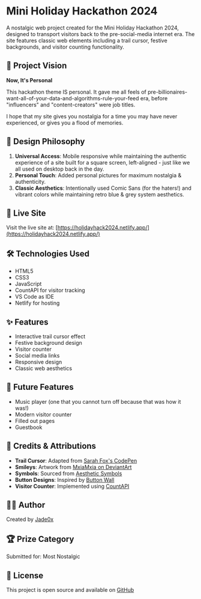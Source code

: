 # Mini Holiday Hackathon 2024

A nostalgic web project created for the Mini Holiday Hackathon 2024, designed to transport visitors back to the pre-social-media internet era. The site features classic web elements including a trail cursor, festive backgrounds, and visitor counting functionality.

## 💭 Project Vision

**Now, It's Personal**

This hackathon theme IS personal. It gave me all feels of pre-billionaires-want-all-of-your-data-and-algorithms-rule-your-feed era, before "influencers" and "content-creators" were job titles.

I hope that my site gives you nostalgia for a time you may have never experienced, or gives you a flood of memories.

## 🎯 Design Philosophy

1. **Universal Access**: Mobile responsive while maintaining the authentic experience of a site built for a square screen, left-aligned - just like we all used on desktop back in the day.
2. **Personal Touch**: Added personal pictures for maximum nostalgia & authenticity.
3. **Classic Aesthetics**: Intentionally used Comic Sans (for the haters!) and vibrant colors while maintaining retro blue & grey system aesthetics.

## 🌟 Live Site

Visit the live site at: [https://holidayhack2024.netlify.app/](https://holidayhack2024.netlify.app/)

## 🛠️ Technologies Used

- HTML5
- CSS3
- JavaScript
- CountAPI for visitor tracking
- VS Code as IDE
- Netlify for hosting

## ✨ Features

- Interactive trail cursor effect
- Festive background design
- Visitor counter
- Social media links
- Responsive design
- Classic web aesthetics

## 🚀 Future Features

- Music player (one that you cannot turn off because that was how it was!)
- Modern visitor counter
- Filled out pages
- Guestbook

## 🙏 Credits & Attributions

- **Trail Cursor**: Adapted from [Sarah Fox's CodePen](https://codepen.io/sarahwfox/pen/pNrYGb)
- **Smileys**: Artwork from [MxiaMxia on DeviantArt](https://www.deviantart.com/mxiamxia)
- **Symbols**: Sourced from [Aesthetic Symbols](https://www.aestheticsymbols.me/circle.html)
- **Button Designs**: Inspired by [Button Wall](https://buttonwall.neocities.org/)
- **Visitor Counter**: Implemented using [CountAPI](https://countapi.xyz/)

## 👩‍💻 Author

Created by [Jade0x](https://github.com/jade0x)

## 🏆 Prize Category

Submitted for: Most Nostalgic

## 📝 License

This project is open source and available on [GitHub](https://github.com/jade0x/miniHolidayHackathon2024)
